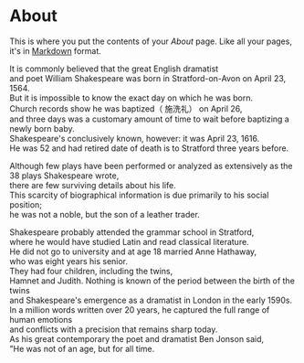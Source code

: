 # About

This is where you put the contents of your *About* page. Like all your pages, it's in [Markdown](https://guides.github.com/features/mastering-markdown/) format.

It is commonly believed that the great English dramatist   
and poet William Shakespeare was born in Stratford-on-Avon on April 23, 1564.   
But it is impossible to know the exact day on which he was born.  
Church records show he was baptized（ 施洗礼） on April 26,   
and three days was a customary amount of time to wait before baptizing a newly born baby.   
Shakespeare's conclusively known, however: it was April 23, 1616.   
He was 52 and had retired date of death is to Stratford three years before.  
    
Although few plays have been performed or analyzed as extensively as the 38 plays Shakespeare wrote,   
there are few surviving details about his life.   
This scarcity of biographical information is due primarily to his social position;   
he was not a noble, but the son of a leather trader.   
    
Shakespeare probably attended the grammar school in Stratford,   
where he would have studied Latin and read classical literature.   
He did not go to university and at age 18 married Anne Hathaway,   
who was eight years his senior.   
They had four children, including the twins,   
Hamnet and Judith. Nothing is known of the period between the birth of the twins  
and Shakespeare's emergence as a dramatist in London in the early 1590s.  
In a million words written over 20 years, he captured the full range of human emotions  
and conflicts with a precision that remains sharp today.   
As his great contemporary the poet and dramatist Ben Jonson said,   
"He was not of an age, but for all time.  
